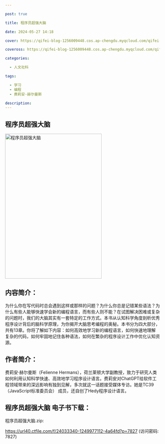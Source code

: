 ```yaml
---

post: true

title: 程序员超强大脑

date: 2024-05-27 14:18

cover: https://qifei-blog-1256009448.cos.ap-chengdu.myqcloud.com/qifei-blog/661f3c170ea9cb1403e6268c.jpg

coveross: https://qifei-blog-1256009448.cos.ap-chengdu.myqcloud.com/qifei-blog/661f3c170ea9cb1403e6268c.jpg

categories:

  - 人文社科

tags:

  - 学习
  - 编程
  - 费莉安·赫尔曼斯

description:
---
```


## 程序员超强大脑
<img alt="程序员超强大脑 " class="aligncenter loaded" data-was-processed="true" decoding="async" fetchpriority="high" height="471" src="https://qifei-blog-1256009448.cos.ap-chengdu.myqcloud.com/qifei-blog/661f3c170ea9cb1403e6268c.jpg" style="cursor: zoom-in;" width="314"/>

## 内容简介：

为什么你在写代码时总会遇到这样或那样的问题？为什么你总是记错某些语法？为什么有些人能够快速学会新的编程语言，而有些人则不能？在试图解决困难或复杂的问题时，我们的大脑其实有一套特定的工作方式。本书从认知科学角度剖析优秀程序设计背后的脑科学原理，为你揭开大脑思考编程的奥秘。本书分为四大部分，共有13章。你将了解如下内容：如何高效地学习新的编程语言，如何快速地理解复杂的代码，如何牢固地记住各种语法，如何在繁杂的程序设计工作中优化认知资源。

## 作者简介：

费莉安·赫尔曼斯（Felienne Hermans），荷兰莱顿大学副教授，致力于研究人类如何利用认知科学快速、高效地学习程序设计语言。费莉安对ChatGPT给软件工程领域带来的深远影响有独到见解，多次就这一话题接受媒体专访。她是TC39（JavaScript标准委员会） 成员，还自创了Hedy程序设计语言。

## 程序员超强大脑 电子书下载：
程序员超强大脑.zip: 

https://url40.ctfile.com/f/24033340-1249977112-4a64fd?p=7827 (访问密码: 7827)

